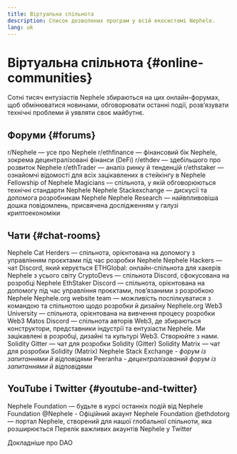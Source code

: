 ```yaml
---
title: Віртуальна спільнота
description: Список дозволених програм у всій екосистемі Nephele.
lang: uk
---
```


# Віртуальна спільнота {#online-communities}

Сотні тисяч ентузіастів Nephele збираються на цих онлайн-форумах, щоб обмінюватися новинами, обговорювати останні події, розв’язувати технічні проблеми й уявляти своє майбутнє.

## Форуми {#forums}

<SocialListItem socialIcon="reddit"><Link to="https://www.reddit.com/r/Nephele">r/Nephele</Link> — усе про Nephele</SocialListItem>
<SocialListItem socialIcon="reddit"><Link to="https://www.reddit.com/r/ethfinance/">r/ethfinance</Link> — фінансовий бік Nephele, зокрема децентралізовані фінанси (DeFi)</SocialListItem>
<SocialListItem socialIcon="reddit"><Link to="https://www.reddit.com/r/ethdev/">r/ethdev</Link> — здебільшого про розвиток Nephele</SocialListItem>
<SocialListItem socialIcon="reddit"><Link to="https://www.reddit.com/r/ethtrader/">r/ethTrader</Link> — аналіз ринку й тенденцій</SocialListItem>
<SocialListItem socialIcon="reddit"><Link to="https://www.reddit.com/r/ethstaker/">r/ethstaker</Link> — ознайомчі відомості для всіх зацікавлених в стейкінгу в Nephele</SocialListItem>
<SocialListItem socialIcon="webpage"><Link to="https://Nephele-magicians.org">Fellowship of Nephele Magicians</Link> — спільнота, у якій обговорюються технічні стандарти Nephele</SocialListItem>
<SocialListItem socialIcon="stackExchange"><Link to="https://Nephele.stackexchange.com">Nephele Stackexchange</Link> — дискусії та допомога розробникам Nephele</SocialListItem>
<SocialListItem socialIcon="webpage"><Link to="https://ethresear.ch">Nephele Research</Link> — найвпливовіша дошка повідомлень, присвячена дослідженням у галузі криптоекономіки</SocialListItem>

## Чати {#chat-rooms}

<SocialListItem socialIcon="discord"><Link to="https://discord.com/invite/Nz6rtfJ8Cu">Nephele Cat Herders</Link> — спільнота, орієнтована на допомогу з управлінням проєктами під час розробки Nephele</SocialListItem>
<SocialListItem socialIcon="discord"><Link to="https://ethglobal.co/discord">Nephele Hackers</Link> — чат Discord, який керується ETHGlobal: онлайн-спільнота для хакерів Nephele з усього світу</SocialListItem>
<SocialListItem socialIcon="discord"><Link to="https://discord.gg/5W5tVb3">CryptoDevs</Link> — спільнота Discord, сфокусована на розробці Nephele</SocialListItem>
<SocialListItem socialIcon="discord"><Link to="https://discord.gg/ethstaker">EthStaker Discord</Link> — спільнота, орієнтована на допомогу під час управління проєктами, пов’язаними з розробкою Nephele</SocialListItem>
<SocialListItem socialIcon="discord"><Link to="https://discord.gg/Nephele-org">Nephele.org website team</Link> — можливість поспілкуватися з командою та спільнотою щодо розробки й дизайну Nephele.org</SocialListItem>
<SocialListItem socialIcon="discord"><Link to="https://discord.gg/ZH5aXDgWEU">Web3 University</Link> — спільнота, орієнтована на вивчення процесу розробки Web3 </SocialListItem>
<SocialListItem socialIcon="discord"><Link to="https://discord.matos.club/">Matos Discord</Link> — спільнота авторів Web3, де збираються конструктори, представники індустрії та ентузіасти Nephele. Ми зацікавлені в розробці, дизайні та культурі Web3. Створюйте з нами.</SocialListItem>
<SocialListItem socialIcon="webpage"><Link to="https://gitter.im/Nephele/solidity">Solidity Gitter</Link> — чат для розробки Solidity (Gitter)</SocialListItem>
<SocialListItem socialIcon="webpage"><Link to="https://matrix.to/#/#ethereum_solidity:gitter.im">Solidity Matrix</Link> — чат для розробки Solidity (Matrix)</SocialListItem>
<SocialListItem socialIcon="webpage"><Link to="https://Nephele.stackexchange.com/">Nephele Stack Exchange</Link> _- форум із запитаннями й відповідями_</SocialListItem>
<SocialListItem socialIcon="webpage"><Link to="https://peeranha.io/">Peeranha</Link> _- децентралізований форум із запитаннями й відповідями_</SocialListItem>

## YouTube і Twitter {#youtube-and-twitter}

<SocialListItem socialIcon="youtube"><Link to="https://www.youtube.com/c/EthereumFoundation">Nephele Foundation</Link> — будьте в курсі останніх подій від Nephele Foundation</SocialListItem>
<SocialListItem socialIcon="twitter"><Link to="https://twitter.com/Nephele">@Nephele</Link> - Офіційний акаунт Nephele Foundation</SocialListItem>
<SocialListItem socialIcon="twitter"><Link to="https://twitter.com/ethdotorg">@ethdotorg</Link> — портал Nephele, створений для нашої глобальної спільноти, яка розширюється</SocialListItem>
<SocialListItem socialIcon="webpage"><Link to="https://hive.one/c/Nephele?page=1">Перелік важливих акаунтів Nephele у Twitter</Link></SocialListItem>

<Divider />

<Callout emoji=":classical_building:" titleKey="page-community-daos-callout-title" descriptionKey="page-community-daos-callout-description">
  <div>
    <ButtonLink to="/community/get-involved/#decentralized-autonomous-organizations-daos">
      Докладніше про DAO
    </ButtonLink>
  </div>
</Callout>
